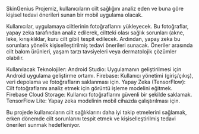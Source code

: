 SkinGenius Projemiz, kullanıcıların cilt sağlığını analiz eden ve buna göre kişisel tedavi önerileri sunan bir mobil uygulama olacak.

Kullanıcılar, uygulamaya ciltlerinin fotoğraflarını yükleyecek. Bu fotoğraflar, yapay zeka tarafından analiz edilerek, ciltteki olası sağlık sorunları (akne, leke, kırışıklıklar, kuru cilt gibi) tespit edilecek. Ardından, yapay zeka bu sorunlara yönelik kişiselleştirilmiş tedavi önerileri sunacak. Öneriler arasında cilt bakım ürünleri, yaşam tarzı tavsiyeleri veya dermatolojik çözümler olabilir.

Kullanılacak Teknolojiler:
Android Studio: Uygulamanın geliştirilmesi için Android uygulama geliştirme ortamı.
Firebase: Kullanıcı yönetimi (giriş/çıkış), veri depolama ve fotoğrafların saklanması için.
Yapay Zeka (TensorFlow): Cilt fotoğraflarını analiz etmek için görüntü işleme modelini eğitmek.
Firebase Cloud Storage: Kullanıcı fotoğraflarını güvenli bir şekilde saklamak.
TensorFlow Lite: Yapay zeka modelinin mobil cihazda çalıştırılması için.

Bu projede kullanıcıların cilt sağlıklarını daha iyi takip etmelerini sağlamak, erken dönemde cilt sorunlarını tespit etmek ve kişiselleştirilmiş tedavi önerileri sunmak hedefleniyor.
